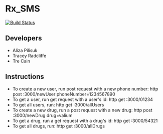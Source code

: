 # Rx_SMS

[![Build Status](https://travis-ci.org/aliza89p/Rx_SMS.svg?branch=staging)](https://travis-ci.org/aliza89p/Rx_SMS)

## Developers  
- Aliza Pilisuk  
- Tracey Radcliffe  
- Tre Cain  

## Instructions  
- To create a new user, run post request with a new phone number: http post :3000/newUser phoneNumber=1234567890  
- To get a user, run get request with a user's id: http get :3000/01234
- To get all users, run: http get :3000/allUsers
- To create a new drug, run a post request with a new drug: http post :3000/newDrug drug=valium  
- To get a drug, run a get request with a drug's id: http get :3000/54321
- To get all drugs, run: http get :3000/allDrugs  
